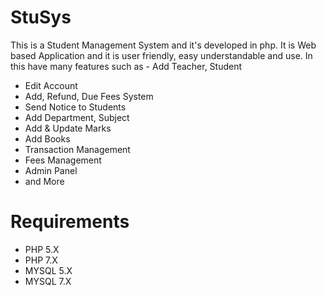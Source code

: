 # StuSys
This is a Student Management System and it's developed in php. It is Web based Application and it is user friendly, easy understandable and use. In this have many features such as - Add Teacher, Student
- Edit Account
- Add, Refund, Due Fees System
- Send Notice to Students
- Add Department, Subject
- Add & Update Marks
- Add Books
- Transaction Management
- Fees Management
- Admin Panel
- and More


#  Requirements
- PHP 5.X
- PHP 7.X
- MYSQL 5.X
- MYSQL 7.X

